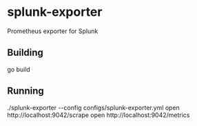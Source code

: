 # splunk-exporter
Prometheus exporter for Splunk

## Building
go build
## Running
./splunk-exporter --config configs/splunk-exporter.yml
open http://localhost:9042/scrape
open http://localhost:9042/metrics
